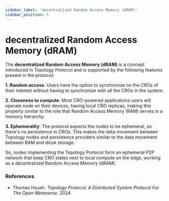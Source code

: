 ```yaml
---
sidebar_label: 'decentralized Random Access Memory (dRAM)'
sidebar_position: 5
---
```


# decentralized Random Access Memory (dRAM)

The **decentralized Random Access Memory (dRAM)** is a concept introduced in Topology Protocol and is supported by the following features present in the protocol:

**1. Random access**: Users have the option to synchronize on the CROs of their interest without having to synchronize with all the CROs in the system.

**2. Closeness to compute**: Most CRO-powered applications users will operate node on their devices, having local CRO replicas, making this property similar to the role that Random Access Memory (RAM) serves in a memory hierarchy.

**3. Ephemerality**: The protocol expects the nodes to be ephemeral, so there's no persistence in CROs. This makes the data movement between Topology nodes and persistence providers similar to the data movement between RAM and diosk storage.

So, nodes implementing the Topology Protocol form an ephemeral P2P network that keep CRO states next to local compute on the edge, working as a decentralized Random Access Memory (dRAM).

### References

- Thomas Hsueh. *Topology Protocol: A Distributed System Protocol
For The Open Metaverse*. 2024 




